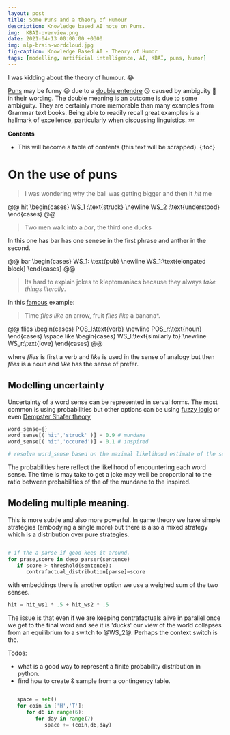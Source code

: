 ```yaml
---
layout: post
title: Some Puns and a theory of Humour
description: Knowledge based AI note on Puns.
img:  KBAI-overview.png
date: 2021-04-13 00:00:00 +0300
img: nlp-brain-wordcloud.jpg
fig-caption: Knowledge Based AI - Theory of Humor
tags: [modelling, artificial intelligence, AI, KBAI, puns, humor] 
---
```


I was kidding about the theory of humour. :joy: 

[Puns](https://en.wikipedia.org/wiki/Pun) may be funny :laughing: due to a [double entendre](https://en.wikipedia.org/wiki/Double_entendre)  :confused:  caused by ambiguity :thinking:  in their wording. The double meaning is an outcome is due to some ambiguity. They are certainly more memorable than many examples from Grammar text books. Being able to readily recall great examples is a hallmark of excellence, particularly when discussing linguistics. :zzz:
<!--more-->

**Contents**
* This will become a table of contents (this text will be scrapped).
{:toc}


# On the use of puns


>I was wondering why the ball was getting bigger and then it *hit* me

@@
hit
\begin{cases}
WS_1 :\text{struck} \newline
WS_2 :\text{understood}
\end{cases}
@@

>Two men walk into a *bar*, the third one ducks

In this one has bar has one senese in the first phrase and anther in the second.

@@
bar
\begin{cases}
WS_1: \text{pub} \newline
WS_1:\text{elongated block}
\end{cases}
@@

>Its hard to explain jokes to kleptomaniacs because they always *take things literally*.

In this [famous](https://en.wikipedia.org/wiki/Time_flies_like_an_arrow;_fruit_flies_like_a_banana) example:

>Time *flies like* an arrow, fruit *flies like* a banana*.

@@
flies
\begin{cases}
POS_l:\text{verb} \newline
POS_r:\text{noun}
\end{cases}
\space like
\begin{cases}
WS_l:\text{similarly to} \newline
WS_r:\text{love}
\end{cases}
@@

where *flies* is first a verb and *like* is used in the sense of analogy but then *flies* is a noun and *like* has the sense of prefer.

## Modelling uncertainty

Uncertainty of a word sense can be represented in serval forms. The most common is using probabilities but other options can be using [fuzzy logic](https://en.wikipedia.org/wiki/Fuzzy_logic) or even [Dempster Shafer theory](https://en.wikipedia.org/wiki/Dempster%E2%80%93Shafer_theory)


```python
word_sense={}
word_sense[('hit','struck' )] = 0.9 # mundane
word_sense[('hit','occured')] = 0.1 # inspired

# resolve word_sense based on the maximal likelihood estimate of the sequence
```



The probabilities here reflect the likelihood of encountering each word sense. The time is may take to get a joke may well be proportional to the ratio between probabilities of the of the mundane to the inspired.

## Modeling multiple meaning.

This is more subtle and also more powerful. In game theory we have simple strategies (embodying a single more) but there is also a mixed strategy which is a distribution over pure strategies.


```python

# if the a parse if good keep it around.
for prase,score in deep_parser(sentence)
   if score > threshold(sentence):
      contrafactual_distribution[parse]=score
```

with embeddings there is another option we use a weighed sum of the two senses.

```python
hit = hit_ws1 * .5 + hit_ws2 * .5
```

The issue is that even if we are keeping contrafactuals alive in parallel once we get to the final word and see it is 'ducks' our view of the world collapses from an equilibrium to a switch to @WS_2@. Perhaps the context switch is the.


Todos:

 - what is a good way to represent a finite probability distribution in python.
- find how to create & sample from a contingency table.

```python

   space = set()
   for coin in ['H','T']:
      for d6 in range(6):
         for day in range(7)
            space += (coin,d6,day)
   
```

